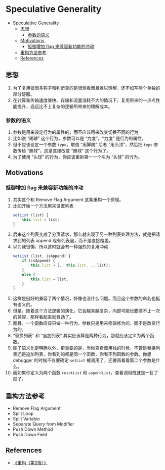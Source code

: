 # Speculative Generality

<!-- TOC -->

- [Speculative Generality](#speculative-generality)
    - [思想](#思想)
        - [参数的语义](#参数的语义)
    - [Motivations](#motivations)
        - [抵御增加 flag 来兼容新功能的冲动](#抵御增加-flag-来兼容新功能的冲动)
    - [重构方法参考](#重构方法参考)
    - [References](#references)

<!-- /TOC -->


## 思想
1. 为了复用做很多钩子和判断真的是很难看而且难以理解，还不如写两个单独的部分舒服。
2. 在计算和传输速度够快、存储和流量消耗不大的情况下，复用带来的一点点性能提升，远远比不上复杂的逻辑所带来的理解成本。

### 参数的语义
1. 参数是用来设定行为的属性的，而不应该用来改变切换不同的行为
2. 比如说 “踢球” 这个行为，参数可以是 “力度”，“力度” 是行为的属性。
3. 但不应该设定一个参数 `type`，取值 “用脚踢” 后者 “用头顶”，然后把 `type` 参数传给 “踢球”，这是直接改变 “踢球” 这个行为了。
4. 为了使用 “头球” 的行为，你应该重新第一一个名为 “头球” 的行为。


## Motivations
### 抵御增加 flag 来兼容新功能的冲动
1. 其实这个和 Remove Flag Argument 这条重构一个原理。
2. 比如开始一个方法用来设置列表
    ```js
    setList (list) {
        this.list = list;
    }
    ```
3. 后来这个列表变成了分页请求，那么就出现了另一种列表处理方法，就是把请求到的列表 append 现有列表里，而不是直接覆盖。
4. 以为我很懒，所以这时就会有一种强烈的复用冲动
    ```js
    setList (list, isAppend) {
        if (isAppend) {
            this.list = [...this.list, ...list];
        }
        else {
            this.list = list;
        }
    }
    ```
5. 这样是挺好的兼容了两个情况，好像也没什么问题。而且这个参数的命名也挺有语义的。
6. 但是，随着这个方法逻辑的演化，它会越来越复杂，内部可能也要做不止一次的兼容，那样看起来就费劲了。
7. 而且，一个函数应该只做一种行为，参数只是用来修饰修为的，而不是改变行为的。
8. “替换列表” 和 “追加列表” 其实应该算是两种行为，那就应该定义为两个函数。
9. 除了语义化更明确以外，更重要的是，当你查看调用栈的时候，不管是替换列表还是追加列表，你看到的都是同一个函数，你看不到函数的参数。你想 debugger 的时候不仅要确定 `setList` 被调用了，还要再看看第二个参数是什么。 
10. 而如果你定义为两个函数 `resetList` 和 `appendList`，查看调用栈就是一目了然了。


## 重构方法参考
* Remove Flag Argument
* Split Loop
* Split Variable
* Separate Query from Modifier
* Push Down Method
* Push Down Field


## References
* [《重构（第2版）》](https://book.douban.com/subject/33400354/)
